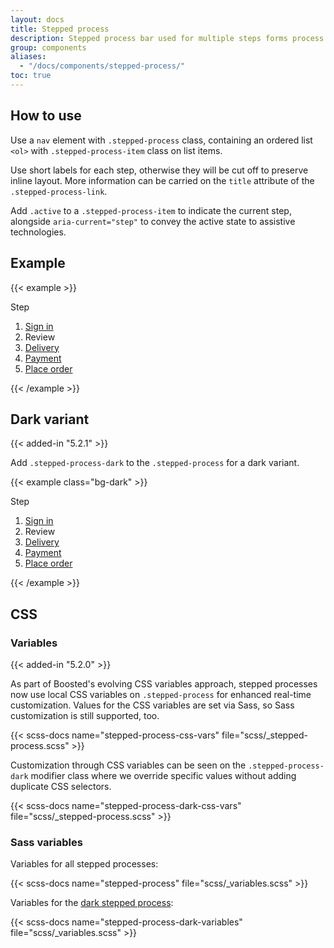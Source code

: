 ```yaml
---
layout: docs
title: Stepped process
description: Stepped process bar used for multiple steps forms process
group: components
aliases:
  - "/docs/components/stepped-process/"
toc: true
---
```


## How to use

Use a `nav` element with `.stepped-process` class, containing an ordered list `<ol>` with `.stepped-process-item` class on list items.

Use short labels for each step, otherwise they will be cut off to preserve inline layout. More information can be carried on the `title` attribute of the `.stepped-process-link`.

Add `.active` to a `.stepped-process-item` to indicate the current step, alongside `aria-current="step"` to convey the active state to assistive technologies.

## Example

{{< example >}}
<nav class="stepped-process" aria-label="Checkout process">
  <p class="float-start mt-2 me-2 fw-bold d-sm-none">Step</p>
  <ol>
    <li class="stepped-process-item">
      <a class="stepped-process-link" href="#" title="1. Sign in">Sign in</a>
    </li>
    <li class="stepped-process-item active">
      <a class="stepped-process-link" title="2. Review" aria-current="step">Review</a>
    </li>
    <li class="stepped-process-item">
      <a class="stepped-process-link" href="#" title="3. Delivery">Delivery</a>
    </li>
    <li class="stepped-process-item">
      <a class="stepped-process-link" href="#" title="4. Payment">Payment</a>
    </li>
    <li class="stepped-process-item">
      <a class="stepped-process-link" href="#" title="5. Place order">Place order</a>
    </li>
  </ol>
</nav>
{{< /example >}}

## Dark variant

{{< added-in "5.2.1" >}}

Add `.stepped-process-dark` to the `.stepped-process` for a dark variant.

{{< example class="bg-dark" >}}
<nav class="stepped-process stepped-process-dark" aria-label="Checkout process">
  <p class="float-start mt-2 me-2 fw-bold d-sm-none">Step</p>
  <ol>
    <li class="stepped-process-item">
      <a class="stepped-process-link" href="#" title="1. Sign in">Sign in</a>
    </li>
    <li class="stepped-process-item active">
      <a class="stepped-process-link" title="2. Review" aria-current="step">Review</a>
    </li>
    <li class="stepped-process-item">
      <a class="stepped-process-link" href="#" title="3. Delivery">Delivery</a>
    </li>
    <li class="stepped-process-item">
      <a class="stepped-process-link" href="#" title="4. Payment">Payment</a>
    </li>
    <li class="stepped-process-item">
      <a class="stepped-process-link" href="#" title="5. Place order">Place order</a>
    </li>
  </ol>
</nav>
{{< /example >}}

## CSS

### Variables

{{< added-in "5.2.0" >}}

As part of Boosted's evolving CSS variables approach, stepped processes now use local CSS variables on `.stepped-process` for enhanced real-time customization. Values for the CSS variables are set via Sass, so Sass customization is still supported, too.

{{< scss-docs name="stepped-process-css-vars" file="scss/_stepped-process.scss" >}}

Customization through CSS variables can be seen on the `.stepped-process-dark` modifier class where we override specific values without adding duplicate CSS selectors.

{{< scss-docs name="stepped-process-dark-css-vars" file="scss/_stepped-process.scss" >}}

### Sass variables

Variables for all stepped processes:

{{< scss-docs name="stepped-process" file="scss/_variables.scss" >}}

Variables for the [dark stepped process](#dark-variant):

{{< scss-docs name="stepped-process-dark-variables" file="scss/_variables.scss" >}}
